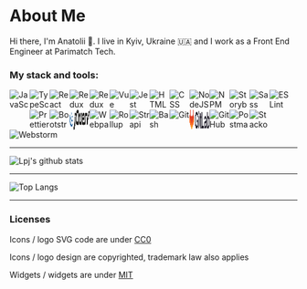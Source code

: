 # About Me

Hi there, I'm Anatolii 👋. I live in Kyiv, Ukraine 🇺🇦 and I work as a Front End Engineer at Parimatch Tech.

### My stack and tools:

<img src="https://raw.githubusercontent.com/gilbarbara/logos/master/logos/javascript.svg" alt="JavaScript" width="35px" height="35px" align="left" style="margin: 0 0 10px 0">
<img src="https://raw.githubusercontent.com/gilbarbara/logos/master/logos/typescript-icon.svg" alt="TypeScript" width="35px" height="35px" align="left">
<img src="https://raw.githubusercontent.com/gilbarbara/logos/master/logos/react.svg" alt="React" width="35px" height="35px" align="left">
<img src="https://raw.githubusercontent.com/gilbarbara/logos/master/logos/redux.svg" alt="Redux" width="35px" height="35px" align="left">
<img src="https://raw.githubusercontent.com/gilbarbara/logos/master/logos/redux-saga.svg" alt="Redux Saga" width="35px" height="35px" align="left">
<img src="https://raw.githubusercontent.com/gilbarbara/logos/master/logos/vue.svg" alt="Vue" width="35px" height="35px" align="left">
<img src="https://raw.githubusercontent.com/gilbarbara/logos/master/logos/jest.svg" alt="Jest" width="35px" height="35px" align="left">
<img src="https://raw.githubusercontent.com/gilbarbara/logos/master/logos/html-5.svg" alt="HTML" width="35px" height="35px" align="left">
<img src="https://raw.githubusercontent.com/gilbarbara/logos/master/logos/css-3.svg" alt="CSS" width="35px" height="35px" align="left">
<img src="https://raw.githubusercontent.com/gilbarbara/logos/master/logos/nodejs-icon.svg" alt="NodeJS" width="35px" height="35px" align="left">
<img src="https://raw.githubusercontent.com/gilbarbara/logos/master/logos/npm.svg" alt="NPM" width="35px" height="35px" align="left">
<img src="https://raw.githubusercontent.com/gilbarbara/logos/master/logos/storybook-icon.svg" alt="Storybook" width="35px" height="35px" align="left">
<img src="https://raw.githubusercontent.com/gilbarbara/logos/master/logos/sass.svg" alt="Sass" width="35px" height="35px" align="left">
<img src="https://raw.githubusercontent.com/gilbarbara/logos/master/logos/eslint.svg" alt="ESLint" width="35px" height="35px" align="left">
<img src="https://raw.githubusercontent.com/gilbarbara/logos/master/logos/prettier.svg" alt="Prettier" width="35px" height="35px" align="left">
<img src="https://raw.githubusercontent.com/gilbarbara/logos/master/logos/bootstrap.svg" alt="Bootstrap" width="35px" height="35px" align="left">
<img src="https://raw.githubusercontent.com/gilbarbara/logos/master/logos/jquery.svg" alt="jQuery" width="35px" height="35px" align="left">
<img src="https://raw.githubusercontent.com/gilbarbara/logos/master/logos/webpack.svg" alt="Webpack" width="35px" height="35px" align="left">
<img src="https://raw.githubusercontent.com/gilbarbara/logos/master/logos/rollup.svg" alt="Rollup" width="35px" height="35px" align="left">
<img src="https://raw.githubusercontent.com/gilbarbara/logos/master/logos/strapi.svg" alt="Strapi" width="35px" height="35px" align="left">
<img src="https://raw.githubusercontent.com/gilbarbara/logos/master/logos/bash.svg" alt="Bash" width="35px" height="35px" align="left">
<img src="https://raw.githubusercontent.com/gilbarbara/logos/master/logos/git-icon.svg" alt="Git" width="35px" height="35px" align="left">
<img src="https://raw.githubusercontent.com/gilbarbara/logos/master/logos/gitlab.svg" alt="GitLab" width="35px" height="35px" align="left">
<img src="https://raw.githubusercontent.com/gilbarbara/logos/master/logos/github-icon.svg" alt="GitHub" width="35px" height="35px" align="left">
<img src="https://raw.githubusercontent.com/gilbarbara/logos/master/logos/postman.svg" alt="Postman" width="35px" height="35px" align="left">
<img src="https://raw.githubusercontent.com/gilbarbara/logos/master/logos/stackoverflow-icon.svg" alt="Stackoverflow" width="35px" height="35px" align="left">
<img src="https://raw.githubusercontent.com/gilbarbara/logos/master/logos/webstorm.svg" alt="Webstorm" width="35px" height="35px">
<br />

---

![Lpj's github stats](https://github-readme-stats.vercel.app/api?username=an-parubets&theme=buefy&show_icons=true&count_private=true)

---

![Top Langs](https://github-readme-stats.vercel.app/api/top-langs/?username=an-parubets&layout=compact)

---

### Licenses

Icons / logo SVG code are under [CC0](https://github.com/an-parubets/an-parubets/blob/master/CCO)

Icons / logo design are copyrighted, trademark law also applies

Widgets / widgets are under [MIT](https://github.com/an-parubets/an-parubets/blob/master/MIT) 

